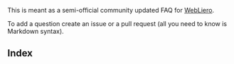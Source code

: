 This is meant as a semi-official community updated FAQ for [WebLiero](https://www.webliero.com).

To add a question create an issue or a pull request (all you need to know is Markdown syntax).

## Index

